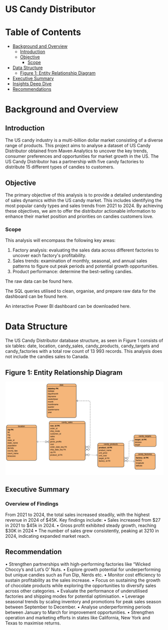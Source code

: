 # US Candy Distributor 

# Table of Contents

- [Background and Overview](#background-and-overview)
    - [Introduction](#introduction)
    - [Objective](#objective)
      - [Scope](#scope)
- [Data Structure](#data-structure)
    - [Figure 1: Entity Relationship Diagram](#figure-1-:-entity-relationship-diagram)
- [Executive Summary](#executive-summary)
- [Insights Deep Dive](#insights-deep-dive)
- [Recommendations](#recommendations)


# Background and Overview
## Introduction
The US candy industry is a multi-billion dollar market consisting of a diverse range of products. This project aims to analyse a dataset of US Candy Distributor obtained from Maven Analytics to uncover the key trends, consumer preferences and opportunities for market growth in the US. The US Candy Distributor has a partnership with five candy factories to distribute 15 different types of candies to customers.

## Objective
The primary objective of this analysis is to provide a detailed understanding of sales dynamics within the US candy market. This includes identifying the most popular candy types and sales trends from 2021 to 2024. By achieving these objectives, we aim to offer the distributor actionable information to enhance their market position and priorities on candies customers love. 

### Scope
This analysis will encompass the following key areas:
1.	Factory analysis: evaluating the sales data across different factories to uncover each factory's profitability.
2.	Sales trends: examination of monthly, seasonal, and annual sales patterns to figure out peak periods and potential growth opportunities.
3.	Product performance: determine the best-selling candies.

The raw data can be found here.

The SQL queries utilised to clean, organise, and prepare raw data for the dashboard can be found here.

An interactive Power BI dashboard can be downloaded here.

# Data Structure
The US Candy Distributor database structure, as seen in Figure 1 consists of six tables: date, location, candy_sales, candy_products, candy_targets and candy_factories with a total row count of 13 993 records. This analysis does not include the candies sales to Canada.

## Figure 1: Entity Relationship Diagram
![ERD](candy_sales_ERD.png)

## Executive Summary
### Overview of Findings
From 2021 to 2024, the total sales increased steadily, with the highest revenue in 2024 of $45K. Key findings include:
•	Sales increased from $27 in 2021 to $45k in 2024.
•	Gross profit exhibited steady growth, reaching $30K in 2024
•	The number of sales grew consistently, peaking at 3210 in 2024, indicating expanded market reach. 


## Recommendation
•	Strengthen partnerships with high-performing factories like “Wicked Choccy’s and Lot’s O’ Nuts.
•	Explore growth potential for underperforming but unique candies such as Fun Dip, Nerds etc.
•	Monitor cost efficiency to sustain profitability as the sales increase.
•	Focus on sustaining the growth of chocolate products while exploring the opportunities to diversify sales across other categories. 
•	Evaluate the performance of underutilised factories and shipping modes for potential optimisation. 
•	Leverage seasonal trends by scaling inventory and promotions for peak sales season between September to December. 
•	Analyse underperforming periods between January to March for improvement opportunities.
•	Strengthen operation and marketing efforts in states like California, New York and Texas to maximise returns.


